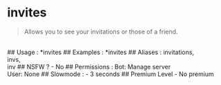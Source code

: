 # invites

> Allows you to see your invitations or those of a friend.

<br>
## Usage :
*invites
## Examples :
*invites
## Aliases :
invitations,
<br>invs,
<br>inv
## NSFW ?
- No
## Permissions :
Bot: Manage server
<br>
User: None
## Slowmode :
- 3 seconds
## Premium Level
- No premium